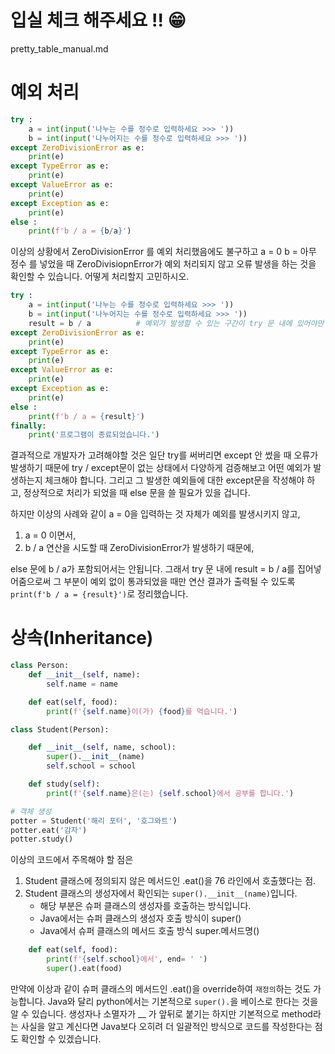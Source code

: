 # 입실 체크 해주세요 !! 😁

pretty_table_manual.md

# 예외 처리
```python
try :
    a = int(input('나누는 수를 정수로 입력하세요 >>> '))
    b = int(input('나누어지는 수를 정수로 입력하세요 >>> '))
except ZeroDivisionError as e:
    print(e)
except TypeError as e:
    print(e)
except ValueError as e:
    print(e)
except Exception as e:
    print(e)
else :
    print(f'b / a = {b/a}')
```
이상의 상황에서 ZeroDivisionError 를 예외 처리했음에도 불구하고
a = 0
b = 아무 정수
를 넣었을 때 ZeroDivisiopnError가 예외 처리되지 않고 오류 발생을 하는 것을 확인할 수 있습니다.
어떻게 처리할지 고민하시오.

```python
try :
    a = int(input('나누는 수를 정수로 입력하세요 >>> '))
    b = int(input('나누어지는 수를 정수로 입력하세요 >>> '))
    result = b / a          # 예외가 발생할 수 있는 구간이 try 문 내에 있어야만 합니다.
except ZeroDivisionError as e:
    print(e)
except TypeError as e:
    print(e)
except ValueError as e:
    print(e)
except Exception as e:
    print(e)
else :
    print(f'b / a = {result}')
finally:
    print('프로그램이 종료되었습니다.')
```
결과적으로 개발자가 고려해야할 것은 일단 try를 써버리면 except 안 썼을 때 오류가 발생하기 때문에 try / except문이 없는 상태에서 다양하게 검증해보고 어떤 예외가 발생하는지 체크해야 합니다. 
그리고 그 발생한 예외들에 대한 except문을 작성해야 하고, 정상적으로 처리가 되었을 때 else 문을 쓸 필요가 있을 겁니다.

하지만 이상의 사례와 같이 a = 0을 입력하는 것 자체가 예외를 발생시키지 않고,
1. a = 0 이면서,
2. b / a 연산을 시도할 때 ZeroDivisionError가 발생하기 때문에,

else 문에 b / a가 포함되어서는 안됩니다.
그래서 try 문 내에 result = b / a를 집어넣어줌으로써 그 부분이 예외 없이 통과되었을 때만 연산 결과가 출력될 수 있도록 `print(f'b / a = {result}')`로 정리했습니다.


# 상속(Inheritance)
```python
class Person:
    def __init__(self, name):
        self.name = name

    def eat(self, food):
        print(f'{self.name}이(가) {food}를 먹습니다.')

class Student(Person):

    def __init__(self, name, school):
        super().__init__(name)
        self.school = school

    def study(self):
        print(f'{self.name}은(는) {self.school}에서 공부를 합니다.')

# 객체 생성
potter = Student('해리 포터', '호그와트')
potter.eat('감자')
potter.study()
```
이상의 코드에서 주목해야 할 점은 
1. Student 클래스에 정의되지 않은 메서드인 .eat()을 76 라인에서 호출했다는 점.
2. Student 클래스의 생성자에서 확인되는 `super().__init__(name)`입니다.
   - 해당 부분은 슈퍼 클래스의 생성자를 호출하는 방식입니다.
   - Java에서는 슈퍼 클래스의 생성자 호출 방식이 super()
   - Java에서 슈퍼 클래스의 메서드 호출 방식 super.메서드명()
```python
    def eat(self, food):
        print(f'{self.school}에서', end= ' ')
        super().eat(food)
```
만약에 이상과 같이 슈퍼 클래스의 메서드인 .eat()을 override하여 `재정의`하는 것도 가능합니다.
Java와 달리 python에서는 기본적으로 `super().`을 베이스로 한다는 것을 알 수 있습니다.
생성자나 소멸자가 __ 가 앞뒤로 붙기는 하지만 기본적으로 method라는 사실을 알고 계신다면 Java보다 오히려 더 일괄적인 방식으로 코드를 작성한다는 점도 확인할 수 있겠습니다.
